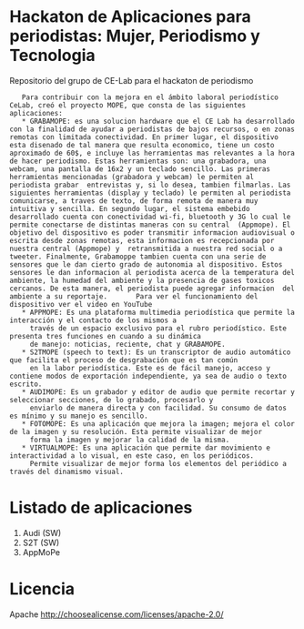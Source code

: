 # Hackaton de Aplicaciones para periodistas: Mujer, Periodismo y Tecnologia
Repositorio del grupo de CE-Lab para el hackaton de periodismo

       Para contribuir con la mejora en el ámbito laboral periodístico CeLab, creó el proyecto MOPE, que consta de las siguientes aplicaciones:       
       * GRABAMOPE: es una solucion hardware que el CE Lab ha desarrollado con la finalidad de ayudar a periodistas de bajos recursos, o en zonas remotas con limitada conectividad. En primer lugar, el dispositivo esta disenado de tal manera que resulta economico, tiene un costo aproximado de 60$, e incluye las herramientas mas relevantes a la hora de hacer periodismo. Estas herramientas son: una grabadora, una webcam, una pantalla de 16x2 y un teclado sencillo. Las primeras herramientas mencionadas (grabadora y webcam) le permiten al periodista grabar  entrevistas y, si lo desea, tambien filmarlas. Las siguientes herramientas (display y teclado) le permiten al periodista comunicarse, a traves de texto, de forma remota de manera muy  intuitiva y sencilla. En segundo lugar, el sistema embebido desarrollado cuenta con conectividad wi-fi, bluetooth y 3G lo cual le permite conectarse de distintas maneras con su central  (Appmope). El objetivo del dispositivo es poder transmitir informacion audiovisual o escrita desde zonas remotas, esta informacion es recepcionada por nuestra central (Appmope) y  retransmitida a nuestra red social o a tweeter. Finalmente, Grabamoppe tambien cuenta con una serie de sensores que le dan cierto grado de autonomia al dispositivo. Estos sensores le dan informacion al periodista acerca de la temperatura del ambiente, la humedad del ambiente y la presencia de gases toxicos cercanos. De esta manera, el periodista puede agregar informacion  del ambiente a su reportaje.       Para ver el funcionamiento del dispositivo ver el video en YouTube
       * APPMOPE: Es una plataforma multimedia periodística que permite la interacción y el contacto de los mismos a 
         través de un espacio exclusivo para el rubro periodístico. Este presenta tres funciones en cuando a su dinámica 
         de manejo: noticias, reciente, chat y GRABAMOPE.
       * S2TMOPE (speech to text): Es un transcriptor de audio automático que facilita el proceso de desgrabación que es tan común 
         en la labor periodística. Este es de fácil manejo, acceso y contiene modos de exportación independiente, ya sea de audio o texto escrito.
       * AUDIMOPE: Es un grabador y editor de audio que permite recortar y seleccionar secciones, de lo grabado, procesarlo y 
         enviarlo de manera directa y con facilidad. Su consumo de datos es mínimo y su manejo es sencillo.
       * FOTOMOPE: Es una aplicación que mejora la imagen; mejora el color de la imagen y su resolución. Esta permite visualizar de mejor 
         forma la imagen y mejorar la calidad de la misma.
       * VIRTUALMOPE: Es una aplicación que permite dar movimiento e interactividad a lo visual, en este caso, en los periódicos. 
         Permite visualizar de mejor forma los elementos del periódico a través del dinamismo visual.
         
# Listado de aplicaciones
1. Audi (SW)
2. S2T (SW)
3. AppMoPe

# Licencia
Apache
http://choosealicense.com/licenses/apache-2.0/
